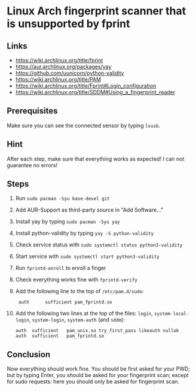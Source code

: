 # Linux Arch fingerprint scanner that is unsupported by fprint

## Links

- <https://wiki.archlinux.org/title/fprint>
- <https://aur.archlinux.org/packages/yay>
- <https://github.com/uunicorn/python-validity>
- <https://wiki.archlinux.org/title/PAM>
- <https://wiki.archlinux.org/title/Fprint#Login_configuration>
- <https://wiki.archlinux.org/title/SDDM#Using_a_fingerprint_reader>

## Prerequisites

Make sure you can see the connected sensor by typing
`lsusb`.

## Hint

After each step, make sure that everything works as
expected! I can not guarantee no errors!

## Steps

1. Run `sudo pacman -Syu base-devel git`

2. Add AUR-Support as third-party source in "Add
    Software..."

3. Install yay by typing `sudo pacman -Syu yay`

4. Install python-validity by typing
    `yay -S python-validity`

5. Check service status with
    `sudo systemctl status python3-validity`

6. Start service with
    `sudo systemctl start python3-validity`

7. Run `fprintd-enroll` to enroll a finger

8. Check everything works fine with `fprintd-verify`

9. Add the following line to the top of `/etc/pam.d/sudo`:

        auth      sufficient pam_fprintd.so

10. Add the following two lines at the top of the files:
    `login`, `system-local-login`, `system-login`,
    `system-auth` (and `sddm`):

        auth  sufficient   pam_unix.so try_first_pass likeauth nullok
        auth  sufficient   pam_fprintd.so

## Conclusion

Now everything should work fine. You should be first asked
for your PWD; but by typing Enter, you should be asked for
your fingerprint scan; except for sudo requests: here you
should only be asked for fingerprint scan.
